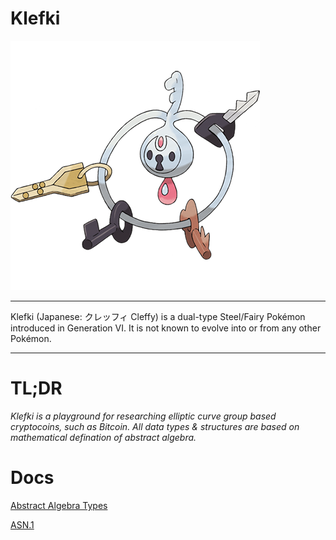 Klefki
===================

![klefki](res/707Klefki.png)

----------------------

Klefki (Japanese: クレッフィ Cleffy) is a dual-type Steel/Fairy Pokémon introduced in Generation VI. It is not known to evolve into or from any other Pokémon.

----------------------

# TL;DR

*Klefki is a playground for researching elliptic curve group based cryptocoins, such as Bitcoin. All data types & structures are based on mathematical defination of abstract algebra.*

# Docs

[Abstract Algebra Types](https://github.com/RyanKung/klefki/blob/master/docs/Abstract%20Algebra%20Types.ipynb)

[ASN.1](https://github.com/RyanKung/klefki/blob/master/docs/ASN.1.ipynb)
